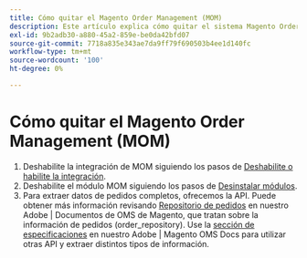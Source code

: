 ```yaml
---
title: Cómo quitar el Magento Order Management (MOM)
description: Este artículo explica cómo quitar el sistema Magento Order Management (MOM).
exl-id: 9b2adb30-a880-45a2-859e-be0da42bfd07
source-git-commit: 7718a835e343ae7da9ff79f690503b4ee1d140fc
workflow-type: tm+mt
source-wordcount: '100'
ht-degree: 0%

---
```


# Cómo quitar el Magento Order Management (MOM)

1. Deshabilite la integración de MOM siguiendo los pasos de [Deshabilite o habilite la integración](/docs/commerce-admin/systems/integrations/mcom.html#disable-or-enable-the-integration).
1. Deshabilite el módulo MOM siguiendo los pasos de [Desinstalar módulos](/docs/commerce-operations/installation-guide/tutorials/uninstall-modules.html).
1. Para extraer datos de pedidos completos, ofrecemos la API. Puede obtener más información revisando [Repositorio de pedidos](https://omsdocs.magento.com/specifications/#magento.sales.order_repository) en nuestro Adobe | Documentos de OMS de Magento, que tratan sobre la información de pedidos (order_repository). Use la [sección de especificaciones](https://omsdocs.magento.com/specifications/#services) en nuestro Adobe | Magento OMS Docs para utilizar otras API y extraer distintos tipos de información.
